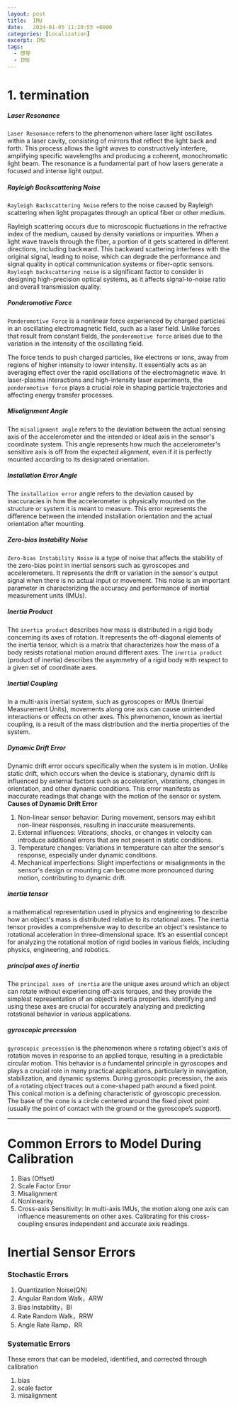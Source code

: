 ```yaml
---
layout: post
title:  IMU
date:   2024-01-05 11:20:55 +0800
categories: [Localization]
excerpt: IMU
tags:
  - 惯导
  - IMU
---
```


# 1. termination

##### Laser Resonance
`Laser Resonance` refers to the phenomenon where laser light oscillates within a laser cavity, consisting of mirrors that reflect the light back and forth. This process allows the light waves to constructively interfere, amplifying specific wavelengths and producing a coherent, monochromatic light beam. The resonance is a fundamental part of how lasers generate a focused and intense light output.

##### Rayleigh Backscattering Noise
`Rayleigh Backscattering Noise` refers to the noise caused by Rayleigh scattering when light propagates through an optical fiber or other medium.

Rayleigh scattering occurs due to microscopic fluctuations in the refractive index of the medium, caused by density variations or impurities. When a light wave travels through the fiber, a portion of it gets scattered in different directions, including backward. This backward scattering interferes with the original signal, leading to noise, which can degrade the performance and signal quality in optical communication systems or fiber-optic sensors. `Rayleigh backscattering noise` is a significant factor to consider in designing high-precision optical systems, as it affects signal-to-noise ratio and overall transmission quality.

##### Ponderomotive Force
`Ponderomotive Force` is a nonlinear force experienced by charged particles in an oscillating electromagnetic field, such as a laser field. Unlike forces that result from constant fields, the `ponderomotive force` arises due to the variation in the intensity of the oscillating field.

The force tends to push charged particles, like electrons or ions, away from regions of higher intensity to lower intensity. It essentially acts as an averaging effect over the rapid oscillations of the electromagnetic wave. In laser-plasma interactions and high-intensity laser experiments, the `ponderomotive force` plays a crucial role in shaping particle trajectories and affecting energy transfer processes.

##### Misalignment Angle
The `misalignment angle` refers to the deviation between the actual sensing axis of the accelerometer and the intended or ideal axis in the sensor's coordinate system. This angle represents how much the accelerometer's sensitive axis is off from the expected alignment, even if it is perfectly mounted according to its designated orientation.

##### Installation Error Angle
The `installation error` angle refers to the deviation caused by inaccuracies in how the accelerometer is physically mounted on the structure or system it is meant to measure. This error represents the difference between the intended installation orientation and the actual orientation after mounting.

##### Zero-bias Instability Noise
`Zero-bias Instability Noise` is a type of noise that affects the stability of the zero-bias point in inertial sensors such as gyroscopes and accelerometers. It represents the drift or variation in the sensor's output signal when there is no actual input or movement. This noise is an important parameter in characterizing the accuracy and performance of inertial measurement units (IMUs).

##### Inertia Product
The `inertia product` describes how mass is distributed in a rigid body concerning its axes of rotation. It represents the off-diagonal elements of the inertia tensor, which is a matrix that characterizes how the mass of a body resists rotational motion around different axes. The `inertia product` (product of inertia) describes the asymmetry of a rigid body with respect to a given set of coordinate axes. 

##### Inertial Coupling
In a multi-axis inertial system, such as gyroscopes or IMUs (Inertial Measurement Units), movements along one axis can cause unintended interactions or effects on other axes. This phenomenon, known as inertial coupling, is a result of the mass distribution and the inertia properties of the system.

##### Dynamic Drift Error
Dynamic drift error occurs specifically when the system is in motion. Unlike static drift, which occurs when the device is stationary, dynamic drift is influenced by external factors such as acceleration, vibrations, changes in orientation, and other dynamic conditions. This error manifests as inaccurate readings that change with the motion of the sensor or system.
**Causes of Dynamic Drift Error**  
1. Non-linear sensor behavior: During movement, sensors may exhibit non-linear responses, resulting in inaccurate measurements.
2. External influences: Vibrations, shocks, or changes in velocity can introduce additional errors that are not present in static conditions.
3. Temperature changes: Variations in temperature can alter the sensor's response, especially under dynamic conditions.
4. Mechanical imperfections: Slight imperfections or misalignments in the sensor's design or mounting can become more pronounced during motion, contributing to dynamic drift.

##### inertia tensor
a mathematical representation used in physics and engineering to describe how an object's mass is distributed relative to its rotational axes. The inertia tensor provides a comprehensive way to describe an object's resistance to rotational acceleration in three-dimensional space. It’s an essential concept for analyzing the rotational motion of rigid bodies in various fields, including physics, engineering, and robotics.

##### principal axes of inertia
The `principal axes of inertia` are the unique axes around which an object can rotate without experiencing off-axis torques, and they provide the simplest representation of an object’s inertia properties. Identifying and using these axes are crucial for accurately analyzing and predicting rotational behavior in various applications.

##### gyroscopic precession
`gyroscopic precession` is the phenomenon where a rotating object's axis of rotation moves in response to an applied torque, resulting in a predictable circular motion. This behavior is a fundamental principle in gyroscopes and plays a crucial role in many practical applications, particularly in navigation, stabilization, and dynamic systems.
During gyroscopic precession, the axis of a rotating object traces out a cone-shaped path around a fixed point. This conical motion is a defining characteristic of gyroscopic precession. The base of the cone is a circle centered around the fixed pivot point (usually the point of contact with the ground or the gyroscope’s support).

---

# Common Errors to Model During Calibration
1. Bias (Offset)
2. Scale Factor Error
3. Misalignment
4. Nonlinearity
5. Cross-axis Sensitivity: In multi-axis IMUs, the motion along one axis can influence measurements on other axes. Calibrating for this cross-coupling ensures independent and accurate axis readings.

# Inertial Sensor Errors
### Stochastic Errors
1. Quantization Noise(QN)
2. Angular Random Walk，ARW
3. Bias Instability，BI
4. Rate Random Walk，RRW
5. Angle Rate Ramp，RR
### Systematic Errors
These errors that can be modeled, identified, and corrected through calibration 
1. bias
2. scale factor
3. misalignment